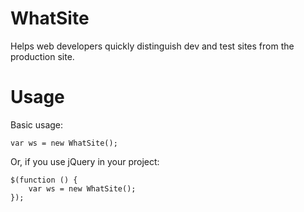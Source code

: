 WhatSite
========

Helps web developers quickly distinguish dev and test sites from the production
site.

Usage
=====

Basic usage:

    var ws = new WhatSite();

Or, if you use jQuery in your project:

    $(function () {
        var ws = new WhatSite();
    });
